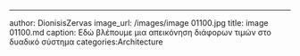 ---
author: DionisisZervas
image_url: /images/image 01100.jpg
title: image 01100.md
caption: Εδώ βλέπουμε μια απεικόνηση διάφορων τιμών στο δυαδικό σύστημα
categories:Architecture
